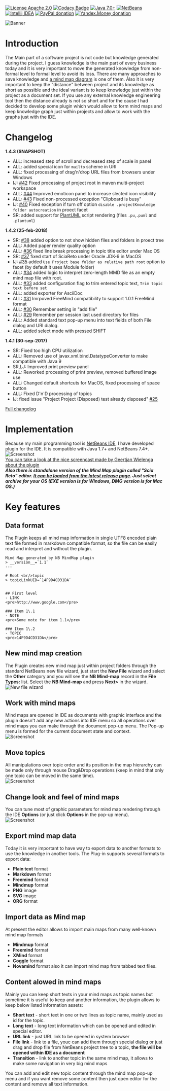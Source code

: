 [![License Apache 2.0](https://img.shields.io/badge/license-Apache%20License%202.0-green.svg)](http://www.apache.org/licenses/LICENSE-2.0)
[![Codacy Badge](https://api.codacy.com/project/badge/grade/6cec4cb9ac42419aa003a27597c3c357)](https://www.codacy.com/app/rrg4400/netbeans-mmd-plugin)
[![Java 7.0+](https://img.shields.io/badge/java-7.0%2b-green.svg)](http://www.oracle.com/technetwork/java/javase/downloads/index.html)
[![NetBeans](https://img.shields.io/badge/netbeans-8.0%2b-green.svg)](http://plugins.netbeans.org/plugin/60188/nb-mindmap-editor)
[![Intellij IDEA](https://img.shields.io/badge/idea-14.0.5%2b-green.svg)](https://plugins.jetbrains.com/plugin/8045)
[![PayPal donation](https://img.shields.io/badge/donation-PayPal-red.svg)](https://www.paypal.com/cgi-bin/webscr?cmd=_s-xclick&hosted_button_id=AHWJHJFBAWGL2)
[![Yandex.Money donation](https://img.shields.io/badge/donation-Я.деньги-yellow.svg)](http://yasobe.ru/na/iamoss)

![Banner](https://raw.githubusercontent.com/raydac/netbeans-mmd-plugin/master/misc/banner.png)  

# Introduction
The Main part of a software project is not code but knowledge generated during the project. I guess knowledge is the main part of every business today and it is very important to move the generated knowledge from non-formal level to formal level to avoid its loss. There are many approaches to save knowledge and [a mind map diagram](https://en.wikipedia.org/wiki/Mind_map) is one of them. Also it is very important to keep the "distance" between project and its knowledge as short as possible and the ideal variant is to keep knowledge just within the project as a document set. If you use any external knowledge engineering tool then the distance already is not so short and for the cause I had decided to develop some plugin which would allow to form mind maps and keep knowledge graph just within projects and allow to work with the graphs just with the IDE.  

# Changelog
__1.4.3 (SNAPSHOT)__
- ALL: increased step of scroll and decreased step of scale in panel
- ALL: added special icon for `mailto` scheme in URI
- ALL: fixed processing of drag'n'drop URL files from browsers under Windows
- IJ:  [#42](https://github.com/raydac/netbeans-mmd-plugin/issues/42) Fixed processing of project root in maven multi-project workspace
- ALL: [#44](https://github.com/raydac/netbeans-mmd-plugin/issues/44) Improved emoticon panel to increase slected icon visibility 
- ALL: [#43](https://github.com/raydac/netbeans-mmd-plugin/issues/43) Fixed non-processed exception "Clipboard is busy"
- IJ:  [#40](https://github.com/raydac/netbeans-mmd-plugin/issues/40) Fixed exception if turn off option `disable .projectKnowledge folder autocreation` in proect facet
- SR:  added support for [PlantUML](http://plantuml.com/) script rendering (files `.pu`,`.puml` and `.plantuml`)

__1.4.2 (25-feb-2018)__
- SR:  [#38](https://github.com/raydac/netbeans-mmd-plugin/issues/38) added option to not show hidden files and folders in proect tree
- ALL: Added paper render quality option
- ALL: [#36](https://github.com/raydac/netbeans-mmd-plugin/issues/36) fixed line break processing in topic title editor under Mac OS
- SR:  [#37](https://github.com/raydac/netbeans-mmd-plugin/issues/37) fixed start of SciaReto under Oracle JDK-9 in MacOS
- IJ:  [#35](https://github.com/raydac/netbeans-mmd-plugin/issues/35) added `Use Project base folder as relative path root` option to facet (by default it uses Module folder)
- ALL: [#34](https://github.com/raydac/netbeans-mmd-plugin/issues/34) added logic to interpret zero-length MMD file as an empty mind map file with root.
- ALL: [#33](https://github.com/raydac/netbeans-mmd-plugin/issues/33) added configuration flag to trim entered topic text, `Trim topic text before set`
- ALL: added exporter for AsciiDoc
- ALL: [#31](https://github.com/raydac/netbeans-mmd-plugin/issues/31) Imrpoved FreeMind compatibility to support 1.0.1 FreeMind format
- ALL: [#30](https://github.com/raydac/netbeans-mmd-plugin/issues/30) Remember setting in "add file"
- ALL: [#29](https://github.com/raydac/netbeans-mmd-plugin/issues/29) Remember per session last used directory for files
- ALL: Added standard text pop-up menu into text fields of both File dialog and URI dialog.
- ALL: added select mode with pressed SHIFT

__1.4.1 (30-sep-2017)__
- SR:  Fixed too high CPU utilization
- ALL: Removed use of javax.xml.bind.DatatypeConverter to make compatible with Java 9
- SR,LJ: Improved print preview panel
- ALL: Reworked processing of print preview, removed buffered image use
- ALL: Changed default shortcuts for MacOS, fixed processing of space button
- ALL: Fixed D'n'D processing of topics
- IJ:  fixed issue "Project Project (Disposed) test already disposed" [#25](https://github.com/raydac/netbeans-mmd-plugin/issues/25)

[Full changelog](https://github.com/raydac/netbeans-mmd-plugin/blob/master/changelog.txt)   

# Implementation
Because my main programming tool is [NetBeans IDE](https://netbeans.org/), I have developed plugin for the IDE. It is compatible with Java 1.7+ and NetBeans 7.4+.  
![Screenshot](https://raw.githubusercontent.com/raydac/netbeans-mmd-plugin/master/assets/screenshot1.png)  
[You can take a look at the nice screencast made by Geertjan Wielenga about the plugin](https://www.youtube.com/watch?v=7TUU25dsOfM)  
___Also there is standalone version of the Mind Map plagin called "Scia Reto" editor. [It can be loaded from the latest release page](https://github.com/raydac/netbeans-mmd-plugin/releases/latest). Just select archive for your OS (EXE version is for Windows, DMG version is for Mac OS.)___

# Key features
## Data format
The Plugin keeps all mind map information in single UTF8 encoded plain text file formed in markdown compatible format, so the file can be easily read and interpret and without the plugin.  

```
Mind Map generated by NB MindMap plugin   
> __version__=`1.1`
---

# Root <br/>topic
> topicLinkUID=`14F9D4CD31DA`


## First level
- LINK
<pre>http://www.google.com</pre>

### Item 1\.1
- NOTE
<pre>Some note for item 1.1</pre>

### Item 1\.2
- TOPIC
<pre>14F9D4CD31DA</pre>
```

## New mind map creation
The Plugin creates new mind map just within project folders through the standard NetBeans new file wizard, just start the **New File** wizard and select the **Other** category and you will see the **NB Mind-map** record in the **File Types:** list. Select the **NB Mind-map** and press **Next>** in the wizard.  
![New file wizard](https://raw.githubusercontent.com/raydac/netbeans-mmd-plugin/master/assets/newfiledialog.png)  

## Work with mind maps
Mind maps are opened in IDE as documents with graphic interface and the plugin doesn't add any new actions into IDE menu so all operations over mind maps you can make through the document pop-up menu. The Pop-up menu is formed for the current document state and context.  
![Screenshot](https://raw.githubusercontent.com/raydac/netbeans-mmd-plugin/master/assets/popup.png)  

## Move topics
All manipulations over topic order and its position in the map hierarchy can be made only through mouse Drag&Drop operations (keep in mind that only one topic can be moved in the same time).  
![Screenshot](https://raw.githubusercontent.com/raydac/netbeans-mmd-plugin/master/assets/dragdroptopic.png)  

## Change look and feel of mind maps
You can tune most of graphic parameters for mind map rendering through the IDE **Options** (or just click **Options** in the pop-up menu).  
![Screenshot](https://raw.githubusercontent.com/raydac/netbeans-mmd-plugin/master/assets/optionspanel.png)  

## Export mind map data
Today it is very important to have way to export data to another formats to use the knowledge in another tools. The Plug-in supports several formats to export data:  

-  __Plain text__ format
-  __Markdown__ format
-  __Freemind__ format
-  __Mindmup__ format
-  __PNG__ image
-  __SVG__ image
- __ORG__ format

## Import data as Mind map
At present the editor allows to import main maps from many well-known mind map formats
- __Mindmup__ format
- __Freemind__ format
- __XMind__ format
- __Coggle__ format
- __Novamind__ format
also it can import mind map from tabbed text files.

## Content alowed in mind maps
Mainly you can keep short texts in your mind maps as topic names but sometime it is useful to keep and another information, the plugin allows to keep below listed information assets:

-  __Short text__ - short text in one or two lines as topic name, mainly used as id for the topic.
-  __Long text__ - long text information which can be opened and edited in special editor.
-  __URL link__ - just URL link to be opened in system browser
-  __File link__ - link to a file, youc can add them through special dialog or just drag and drop file from NetBeans project tree to a topic, **the file will be opened within IDE as a document**
-  __Transition__ - link to another topic in the same mind map, it allows to make some navigation in very big mind maps

You can add and edit new topic content through the mind map pop-up menu and if you want remove some content then just open editor for the content and remove all text information.
